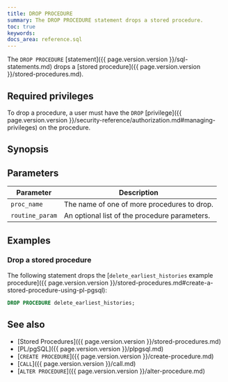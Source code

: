 ```yaml
---
title: DROP PROCEDURE
summary: The DROP PROCEDURE statement drops a stored procedure.
toc: true
keywords:
docs_area: reference.sql
---
```


The `DROP PROCEDURE` [statement]({{ page.version.version }}/sql-statements.md) drops a [stored procedure]({{ page.version.version }}/stored-procedures.md).

## Required privileges

To drop a procedure, a user must have the `DROP` [privilege]({{ page.version.version }}/security-reference/authorization.md#managing-privileges) on the procedure.

## Synopsis

<div>
</div>

## Parameters

|    Parameter    |                  Description                  |
|-----------------|-----------------------------------------------|
| `proc_name`     | The name of one of more procedures to drop.   |
| `routine_param` | An optional list of the procedure parameters. |

## Examples

### Drop a stored procedure

The following statement drops the [`delete_earliest_histories` example procedure]({{ page.version.version }}/stored-procedures.md#create-a-stored-procedure-using-pl-pgsql):

~~~ sql
DROP PROCEDURE delete_earliest_histories;
~~~

## See also

- [Stored Procedures]({{ page.version.version }}/stored-procedures.md)
- [PL/pgSQL]({{ page.version.version }}/plpgsql.md)
- [`CREATE PROCEDURE`]({{ page.version.version }}/create-procedure.md)
- [`CALL`]({{ page.version.version }}/call.md)
- [`ALTER PROCEDURE`]({{ page.version.version }}/alter-procedure.md)
